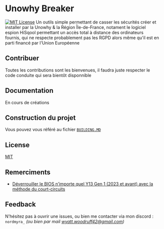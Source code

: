 
# Unowhy Breaker
[![MIT License](https://img.shields.io/badge/License-MIT-green.svg)](https://choosealicense.com/licenses/mit/)
Un outils simple permettant de casser les sécurités créer et installer par la Unowhy & la Région Île-de-France, notament le logiciel espion HiSqool permettant un accès total à distance des ordinateurs fournis, qui ne respecte probablement pas les RGPD alors même qu'il est en parti financé par l'Union Européenne

## Contribuer

Toutes les contributions sont les bienvenues, il faudra juste respecter le code conduite qui sera bientôt disponnible


## Documentation
En cours de créations

## Construction du projet

Vous pouvez vous référé au fichier [`BUILDING.MD`](https://github.com/nordmyra/Unowhy-Breaker/blob/installer/BUILDING.md)


## License

[MIT](https://choosealicense.com/licenses/mit/)


## Remerciments

 - [Déverrouiller le BIOS n’importe quel Y13 Gen 1 (2023 et avant) avec la méthode du court-circuits](https://sty1001.com/2024/07/29/unlock-le-bios-nimporte-quel-y13-gen-1-2023-et-avant-avec-la-methode-du-court-circuit/)

## Feedback
N'hésitez pas à ouvrir une issues, ou bien me contacter via mon discord : `nordmyra_` *(ou bien par mail [wyatt.woodruff42@gmail.com](mailto:wyatt.woodruff42@gmail.com))*
